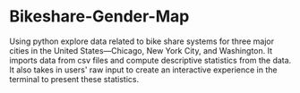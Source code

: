 # Bikeshare-Gender-Map
Using python explore data related to bike share systems for three major cities in the United States—Chicago, New York City, and Washington. 
It imports data from csv files and compute descriptive statistics from the data. It also takes in users' raw input to create an interactive experience in the terminal to present these statistics.

